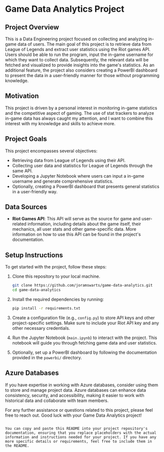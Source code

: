 
# Game Data Analytics Project

## Project Overview
This is a Data Engineering project focused on collecting and analyzing in-game data of users. The main goal of this project is to retrieve data from League of Legends and extract user statistics using the Riot games API. Users should be able to run the program, input the in-game username for which they want to collect data. Subsequently, the relevant data will be fetched and visualized to provide insights into the game's statistics. As an additional feature, the project also considers creating a PowerBI dashboard to present the data in a user-friendly manner for those without programming knowledge.

## Motivation
This project is driven by a personal interest in monitoring in-game statistics and the competitive aspect of gaming. The use of stat trackers to analyze in-game data has always caught my attention, and I want to combine this interest with my knowledge and skills to achieve more.

## Project Goals
This project encompasses several objectives:

- Retrieving data from League of Legends using their API.
- Collecting user data and statistics for League of Legends through the same API.
- Developing a Jupyter Notebook where users can input a in-game username and generate comprehensive statistics.
- Optionally, creating a PowerBI dashboard that presents general statistics in a user-friendly way.

## Data Sources
- **Riot Games API**: This API will serve as the source for game and user-related information, including details about the game itself, their mechanics, all user stats and other game-specific data. More information on how to use this API can be found in the project's documentation.

## Setup Instructions
To get started with the project, follow these steps:

1. Clone this repository to your local machine.
   ```bash
   git clone https://github.com/joramswarts/game-data-analytics.git
   cd game-data-analytics
   ```

2. Install the required dependencies by running:
   ```bash
   pip install -r requirements.txt
   ```

3. Create a configuration file (e.g., `config.py`) to store API keys and other project-specific settings. Make sure to include your Riot API key and any other necessary credentials.

4. Run the Jupyter Notebook (`main.ipynb`) to interact with the project. This notebook will guide you through fetching game data and user statistics.

5. Optionally, set up a PowerBI dashboard by following the documentation provided in the `powerbi/` directory.

## Azure Databases
If you have expertise in working with Azure databases, consider using them to store and manage project data. Azure databases can enhance data consistency, security, and accessibility, making it easier to work with historical data and collaborate with team members.

For any further assistance or questions related to this project, please feel free to reach out. Good luck with your Game Data Analytics project!
```

You can copy and paste this README into your project repository's documentation, ensuring that you replace placeholders with the actual information and instructions needed for your project. If you have any more specific details or requirements, feel free to include them in the README.